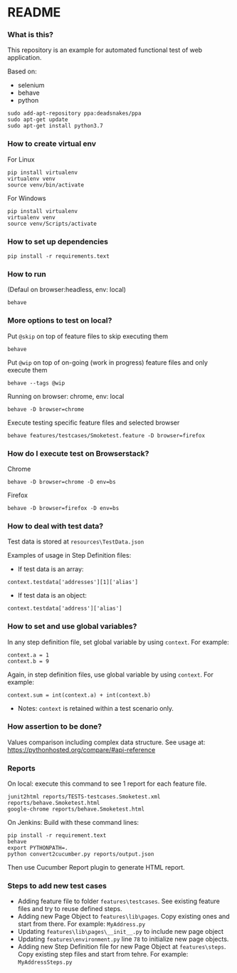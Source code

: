 # README #

### What is this? ###

This repository is an example for automated functional test of web application.

Based on:
- selenium
- behave
- python

```
sudo add-apt-repository ppa:deadsnakes/ppa
sudo apt-get update
sudo apt-get install python3.7
```

### How to create virtual env
For Linux
```
pip install virtualenv
virtualenv venv
source venv/bin/activate
```

For Windows
```
pip install virtualenv
virtualenv venv
source venv/Scripts/activate
```

### How to set up dependencies
```
pip install -r requirements.text
```

### How to run
(Defaul on browser:headless, env: local)
```
behave
```

### More options to test on local?
Put `@skip` on top of feature files to skip executing them
```
behave
```

Put `@wip` on top of on-going (work in progress) feature files and only execute them
```
behave --tags @wip
```

Running on browser: chrome, env: local
```
behave -D browser=chrome
```

Execute testing specific feature files and selected browser
```
behave features/testcases/Smoketest.feature -D browser=firefox
```

### How do I execute test on Browserstack?
Chrome
```
behave -D browser=chrome -D env=bs
```
Firefox
```
behave -D browser=firefox -D env=bs
```

### How to deal with test data?
Test data is stored at `resources\TestData.json`

Examples of usage in Step Definition files:
- If test data is an array:
```
context.testdata['addresses'][1]['alias']
```
- If test data is an object:
```
context.testdata['address']['alias']
```

### How to set and use global variables?
In any step definition file, set global variable by using `context`. For example:
```
context.a = 1
context.b = 9
```
Again, in step definition files, use global variable by using `context`. For example:
```
context.sum = int(context.a) + int(context.b)
```
* Notes: `context` is retained within a test scenario only.

### How assertion to be done?
Values comparison including complex data structure. See usage at:
https://pythonhosted.org/compare/#api-reference

### Reports
On local: execute this command to see 1 report for each feature file.
```
junit2html reports/TESTS-testcases.Smoketest.xml reports/behave.Smoketest.html
google-chrome reports/behave.Smoketest.html
```
On Jenkins: Build with these command lines:
```
pip install -r requirement.text
behave
export PYTHONPATH=.
python convert2cucumber.py reports/output.json
```
Then use Cucumber Report plugin to generate HTML report.

### Steps to add new test cases
- Adding feature file to folder `features\testcases`. See existing feature files and try to reuse defined steps.
- Adding new Page Object to `features\lib\pages`. Copy existing ones and start from there. For example: `MyAddress.py`
- Updating `features\lib\pages\__init__.py` to include new page object
- Updating `features\environment.py` line `78` to initialize new page objects.
- Adding new Step Definition file for new Page Object at `features\steps`. Copy existing step files and start from tehre. For example: `MyAddressSteps.py`
